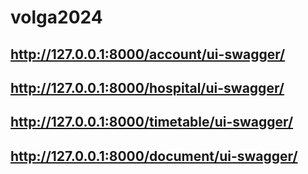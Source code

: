 # volga2024

## http://127.0.0.1:8000/account/ui-swagger/
## http://127.0.0.1:8000/hospital/ui-swagger/
## http://127.0.0.1:8000/timetable/ui-swagger/
## http://127.0.0.1:8000/document/ui-swagger/
